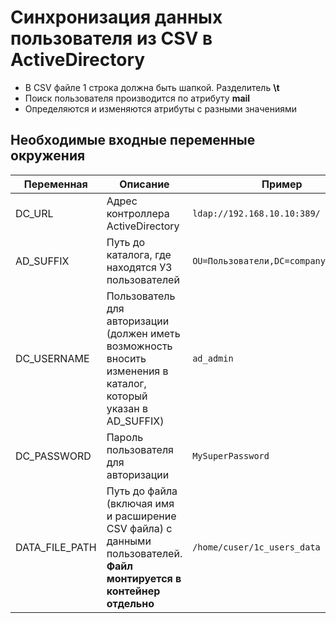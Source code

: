 # Синхронизация данных пользователя из CSV в ActiveDirectory

* В CSV файле 1 строка должна быть шапкой. Разделитель **\t**
* Поиск пользователя производится по атрибуту **mail**
* Определяются и изменяются атрибуты с разными значениями

## Необходимые входные переменные окружения

| Переменная | Описание | Пример |
|---|---|---|
| DC_URL | Адрес контроллера ActiveDirectory | `ldap://192.168.10.10:389/` |
| AD_SUFFIX | Путь до каталога, где находятся УЗ пользователей | `OU=Пользователи,DC=company,DC=local` |
| DC_USERNAME | Пользователь для авторизации (должен иметь возможность вносить изменения в каталог, который указан в AD_SUFFIX) | `ad_admin`|
| DC_PASSWORD | Пароль пользователя для авторизации | `MySuperPassword`|
| DATA_FILE_PATH | Путь до файла (включая имя и расширение CSV файла) с данными пользователей. **Файл монтируется в контейнер отдельно** |`/home/cuser/1c_users_data`|
